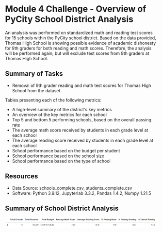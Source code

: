 # Module 4 Challenge - Overview of PyCity School District Analysis
An analysis was performed on standardized math and reading test scores for 15 schools within the PyCity school district. Based on the data provided, Thomas High School is showing possible evidence of academic dishonesty for 9th graders for both reading and math scores. Therefore, the analysis will be performed again, but will exclude test scores from 9th graders at Thomas High School.

## Summary of Tasks
* Removal of 9th grader reading and math test scores for Thomas High School from the dataset 

Tables presenting each of the following metrics:
* A high-level summary of the district's key metrics
* An overview of the key metrics for each school
* Top 5 and bottom 5 performing schools, based on the overall passing rate
* The average math score received by students in each grade level at each school
* The average reading score received by students in each grade level at each school
* School performance based on the budget per student
* School performance based on the school size 
* School performance based on the type of school

## Resources
- Data Source: schools_complete.csv, students_complete.csv
- Software: Python 3.9.12, Jupyterlab 3.3.2, Pandas 1.4.2, Numpy 1.21.5

## Summary of School District Analysis
![Summary of PyCity School District Statistics](Resources/School_District_Stats_Summary.PNG)

